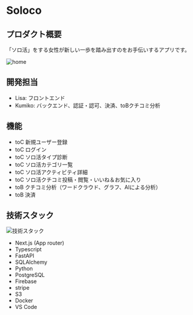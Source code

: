 # Soloco


## プロダクト概要
「ソロ活」をする女性が新しい一歩を踏み出すのをお手伝いするアプリです。

![home](https://github.com/user-attachments/assets/1d9a190e-0058-4720-b100-0352c4c947fd)


## 開発担当
* Lisa: フロントエンド
* Kumiko: バックエンド、認証・認可、決済、toBクチコミ分析


## 機能
* toC 新規ユーザー登録
* toC ログイン
* toC ソロ活タイプ診断
* toC ソロ活カテゴリ一覧
* toC ソロ活アクティビティ詳細
* toC ソロ活クチコミ投稿・閲覧・いいね＆お気に入り
* toB クチコミ分析（ワードクラウド、グラフ、AIによる分析）
* toB 決済


## 技術スタック
![技術スタック](https://github.com/user-attachments/assets/5229638f-2f5f-43d2-80e4-08b2ad1f05d1)


* Next.js (App router)
* Typescript
* FastAPI
* SQLAlchemy
* Python
* PostgreSQL
* Firebase
* stripe
* S3
* Docker
* VS Code